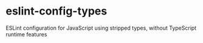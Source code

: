 # eslint-config-types

ESLint configuration for JavaScript using stripped types, without TypeScript
runtime features
